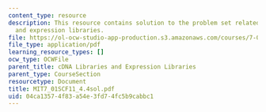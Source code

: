 ```yaml
---
content_type: resource
description: This resource contains solution to the problem set related to cDNA libraries
  and expression libraries.
file: https://ol-ocw-studio-app-production.s3.amazonaws.com/courses/7-01sc-fundamentals-of-biology-fall-2011/04ca13574f83a54e3fd74fc5b9cabbc1_MIT7_01SCF11_4.4sol.pdf
file_type: application/pdf
learning_resource_types: []
ocw_type: OCWFile
parent_title: cDNA Libraries and Expression Libraries
parent_type: CourseSection
resourcetype: Document
title: MIT7_01SCF11_4.4sol.pdf
uid: 04ca1357-4f83-a54e-3fd7-4fc5b9cabbc1
---
```

